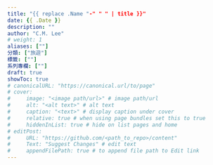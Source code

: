 ```yaml
---
title: "{{ replace .Name "-" " " | title }}"
date: {{ .Date }}
description: ""
author: "C.M. Lee"
# weight: 1
aliases: [""]
分類: ["旅遊"]
標籤: [""]
系列專欄: [""]
draft: true
showToc: true
# canonicalURL: "https://canonical.url/to/page"
# cover:
#     image: "<image path/url>" # image path/url
#     alt: "<alt text>" # alt text
#     caption: "<text>" # display caption under cover
#     relative: true # when using page bundles set this to true
#     hiddenInList: true # hide on list pages and home
# editPost:
#     URL: "https://github.com/<path_to_repo>/content"
#     Text: "Suggest Changes" # edit text
#     appendFilePath: true # to append file path to Edit link
---
```

